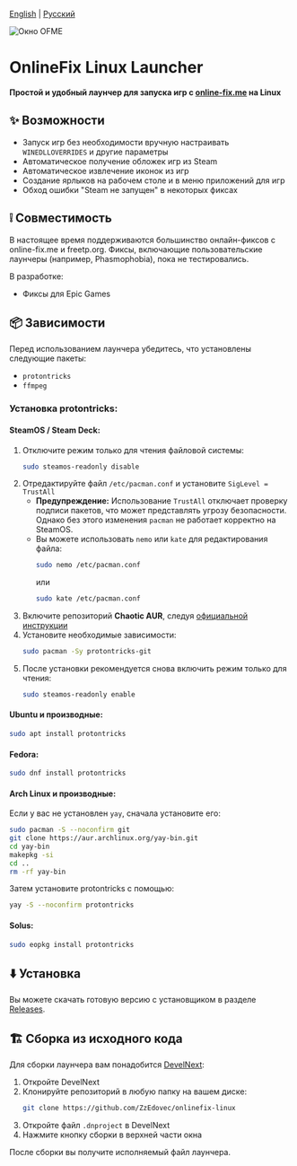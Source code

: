 [English](https://github.com/ZzEdovec/onlinefix-linux/blob/main/README.md) | [Русский](https://github.com/ZzEdovec/onlinefix-linux/blob/main/README_ru.md)

![Окно OFME](https://zzedovec.github.io/images/ofmeBanner.png)
# OnlineFix Linux Launcher

**Простой и удобный лаунчер для запуска игр с ****[online-fix.me](https://online-fix.me)**** на Linux**

## ✨ Возможности

- Запуск игр без необходимости вручную настраивать `WINEDLLOVERRIDES` и другие параметры
- Автоматическое получение обложек игр из Steam
- Автоматическое извлечение иконок из игр
- Создание ярлыков на рабочем столе и в меню приложений для игр
- Обход ошибки "Steam не запущен" в некоторых фиксах

## ❕ Совместимость

В настоящее время поддерживаются большинство онлайн-фиксов с online-fix.me и freetp.org. 
Фиксы, включающие пользовательские лаунчеры (например, Phasmophobia), пока не тестировались.

В разработке:
- Фиксы для Epic Games


## 📦 Зависимости

Перед использованием лаунчера убедитесь, что установлены следующие пакеты:

- `protontricks`
- `ffmpeg`

### Установка protontricks:

#### SteamOS / Steam Deck:

1. Отключите режим только для чтения файловой системы:
   ```bash
   sudo steamos-readonly disable
   ```
2. Отредактируйте файл `/etc/pacman.conf` и установите `SigLevel = TrustAll`
   - **Предупреждение:** Использование `TrustAll` отключает проверку подписи пакетов, что может представлять угрозу безопасности. Однако без этого изменения `pacman` не работает корректно на SteamOS.
   - Вы можете использовать `nemo` или `kate` для редактирования файла:
     ```bash
     sudo nemo /etc/pacman.conf
     ```
     или
     ```bash
     sudo kate /etc/pacman.conf
     ```
3. Включите репозиторий **Chaotic AUR**, следуя [официальной инструкции](https://aur.chaotic.cx/docs)
4. Установите необходимые зависимости:
   ```bash
   sudo pacman -Sy protontricks-git
   ```
5. После установки рекомендуется снова включить режим только для чтения:
   ```bash
   sudo steamos-readonly enable
   ```

#### Ubuntu и производные:

```bash
sudo apt install protontricks
```

#### Fedora:

```bash
sudo dnf install protontricks
```

#### Arch Linux и производные:

Если у вас не установлен `yay`, сначала установите его:

```bash
sudo pacman -S --noconfirm git
git clone https://aur.archlinux.org/yay-bin.git
cd yay-bin
makepkg -si
cd ..
rm -rf yay-bin
```

Затем установите protontricks с помощью:

```bash
yay -S --noconfirm protontricks
```

#### Solus:

```bash
sudo eopkg install protontricks
```

## ⬇️ Установка

Вы можете скачать готовую версию с установщиком в разделе [Releases](https://github.com/ZzEdovec/onlinefix-linux/releases).

## 🏗 Сборка из исходного кода

Для сборки лаунчера вам понадобится [DevelNext](https://develnext.org):

1. Откройте DevelNext
2. Клонируйте репозиторий в любую папку на вашем диске:
   ```bash
   git clone https://github.com/ZzEdovec/onlinefix-linux
   ```
3. Откройте файл `.dnproject` в DevelNext
4. Нажмите кнопку сборки в верхней части окна

После сборки вы получите исполняемый файл лаунчера.
